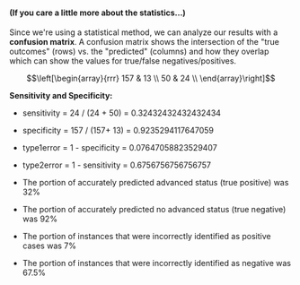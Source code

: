 #### (If you care a little more about the statistics...)
Since we're using a statistical method, we can analyze our results with a **confusion matrix**. A confusion matrix shows the intersection of the "true outcomes" (rows) vs. the "predicted" (columns) and how they overlap which can show the values for true/false negatives/positives. 

$$\left[\begin{array}{rrr} 157 & 13 \\ 50 & 24 \\ \end{array}\right]$$ 

**Sensitivity and Specificity:**

* sensitivity = 24 / (24 + 50) = 0.32432432432432434
* specificity = 157 / (157+ 13) = 0.9235294117647059

* type1error = 1 - specificity = 0.07647058823529407
* type2error = 1 - sensitivity = 0.6756756756756757

* The portion of accurately predicted advanced status (true positive) was 32%
* The portion of accurately predicted no advanced status (true negative) was 92%
* The portion of instances that were incorrectly identified as positive cases was 7%
* The portion of instances that were incorrectly identified as negative was 67.5%
